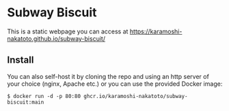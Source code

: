 # Subway Biscuit

This is a static webpage you can access at https://karamoshi-nakatoto.github.io/subway-biscuit/

## Install

You can also self-host it by cloning the repo and using an http server of your choice (nginx, Apache etc.) or you can use the provided Docker image:

```shell
$ docker run -d -p 80:80 ghcr.io/karamoshi-nakatoto/subway-biscuit:main
```
